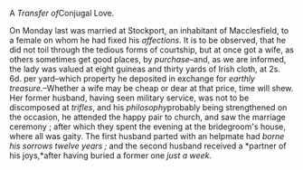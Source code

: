 A *Transfer of*Conjugal
                    Love.On Monday last was married at Stockport, an inhabitant of Macclesfield, to a
                    female on whom he had fixed his *affections*. It is to
                    be observed, that he did not toil through the tedious forms of
                    courtship, but at once got a wife, as others sometimes get
                    good places, by *purchase*–and, as we are
                    informed, the lady was valued at eight guineas and thirty yards of Irish
                    cloth, at 2s. 6d. per yard–which property he deposited in exchange
                    for *earthly treasure.*–Whether a wife may be
                    cheap or dear at that price, time will shew. Her former husband,
                    having seen military service, was not to be discomposed at *trifles*, and his *philosophy*probably being strengthened on the occasion, he attended the happy
                    pair to church, and saw the marriage ceremony ; after which they spent the
                    evening at the bridegroom's house, where all was gaity. The first
                    husband parted with an helpmate had *borne his
                        sorrows twelve years ;* and the second husband received a *partner of his joys,*after having buried a former one *just a week.*